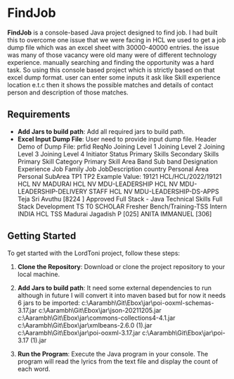 # FindJob

**FindJob** is a console-based Java project designed to find job.
I had built this to overcome one issue that we were facing in HCL we used to get a job dump file which was an excel sheet with 30000-40000 entries.
the issue was many of those vacancy were old many were of different technology experience.
manually searching and finding the opportunity was a hard task.
So using this console based project which is strictly based on that excel dump format.
user can enter some inputs it ask like Skill experience location e.t.c
then it shows the possible matches and details of contact person and description of those matches.

## Requirements
- **Add Jars to build path**: Add all required jars to build path.
- **Excel Input Dump File**: User need to provide input dump file.
Header Demo of Dump File:
prfid	ReqNo	Joining Level 1	Joining Level 2	Joining Level 3	Joining Level 4	Initiator	Status	Primary Skills	Secondary Skills	Primary Skill Category	Primary Skill Area	Band	Sub band	Designation	Experience	Job Family	Job	JobDescription	country	Personal Area	Personal SubArea	TP1	TP2
Example Value:
19121	HCL/HCL/2022/19121	HCL NV MADURAI	HCL NV MDU-LEADERSHIP	HCL NV MDU-LEADERSHIP-DELIVERY STAFF	HCL NV MDU-LEADERSHIP-DS-APPS	Teja Sri Avuthu  [8224 ]	Approved	Full Stack - Java		Technical Skills	Full Stack Development	TS	T0	SCHOLAR	Fresher	Bench/Training-TSS	Intern		INDIA	HCL TSS	Madurai	Jagadish P  [025]	ANITA IMMANUEL  [306]


## Getting Started
To get started with the LordToni project, follow these steps:

1. **Clone the Repository**: Download or clone the project repository to your local machine.
2. **Add Jars to build path**: It need some external dependencies to run although in future I will convert it into maven based but for now it needs 6 jars to be imported:
c:\Aarambh\Git\Ebox\jar\poi-ooxml-schemas-3.17.jar
c:\Aarambh\Git\Ebox\jar\json-20211205.jar
c:\Aarambh\Git\Ebox\jar\commons-collections4-4.1.jar
c:\Aarambh\Git\Ebox\jar\xmlbeans-2.6.0 (1).jar
c:\Aarambh\Git\Ebox\jar\poi-ooxml-3.17.jar
c:\Aarambh\Git\Ebox\jar\poi-3.17 (1).jar

3. **Run the Program**: Execute the Java program in your console. The program will read the lyrics from the text file and display the count of each word.